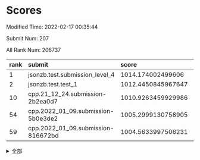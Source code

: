 # Scores

Modified Time: 2022-02-17 00:35:44

Submit Num: 207

All Rank Num: 206737

| rank |               submit               |       score        |       sigma        | pk_num |
| :--- | :--------------------------------- | :----------------- | :----------------- | :----- |
| 1    | jsonzb.test.submission_level_4     | 1014.174002499606  | 0.8342021199595961 | 3995   |
| 2    | jsonzb.test.test_1                 | 1012.4450845967647 | 0.810167106624176  | 3999   |
| 10   | cpp.21_12_24.submission-2b2ea0d7   | 1010.9263459929986 | 0.7705707475238185 | 3993   |
| 54   | cpp.2022_01_09.submission-5b0e3de2 | 1005.2999130758905 | 0.735084024882476  | 3993   |
| 59   | cpp.2022_01_09.submission-816672bd | 1004.5633997506231 | 0.7250705677293754 | 4001   |


<details>
<summary>全部</summary>

| rank |                 submit                 |       score        |       sigma        | pk_num |
| :--- | :------------------------------------- | :----------------- | :----------------- | :----- |
| 1    | jsonzb.test.submission_level_4         | 1014.174002499606  | 0.8342021199595961 | 3995   |
| 2    | jsonzb.test.test_1                     | 1012.4450845967647 | 0.810167106624176  | 3999   |
| 3    | gobigger.level_3.submission_level_3_49 | 1011.2285352682442 | 0.7881033621167681 | 3995   |
| 4    | gobigger.level_3.submission_level_3_19 | 1011.1613313345734 | 0.7602100518628986 | 3996   |
| 5    | gobigger.level_3.submission_level_3_13 | 1011.1460633854775 | 0.7523605909464192 | 3992   |
| 6    | gobigger.level_3.submission_level_3_28 | 1011.1393086294543 | 0.767145126941182  | 3990   |
| 7    | gobigger.level_3.submission_level_3_45 | 1011.0730882696853 | 0.7766453892790943 | 3996   |
| 8    | gobigger.level_3.submission_level_3_46 | 1011.0568498242335 | 0.7715889145690236 | 3991   |
| 9    | gobigger.level_3.submission_level_3_8  | 1011.0523156176121 | 0.789079457043155  | 3996   |
| 10   | cpp.21_12_24.submission-2b2ea0d7       | 1010.9263459929986 | 0.7705707475238185 | 3993   |
| 11   | gobigger.level_3.submission_level_3_16 | 1010.7429888516253 | 0.7603920837049192 | 3992   |
| 12   | gobigger.level_3.submission_level_3_18 | 1010.726522004178  | 0.7750240236494289 | 3997   |
| 13   | gobigger.level_3.submission_level_3_20 | 1010.711032611122  | 0.744526306834027  | 3996   |
| 14   | gobigger.level_3.submission_level_3_38 | 1010.6433194585435 | 0.7581370538748434 | 3995   |
| 15   | gobigger.level_3.submission_level_3_42 | 1010.6020211727833 | 0.7432282242018503 | 3996   |
| 16   | gobigger.level_3.submission_level_3_3  | 1010.4471849985875 | 0.7713458899894212 | 3990   |
| 17   | gobigger.level_3.submission_level_3_23 | 1010.4396761876388 | 0.7678532413562037 | 3993   |
| 18   | gobigger.level_3.submission_level_3_34 | 1010.438146191168  | 0.758630048066709  | 3990   |
| 19   | gobigger.level_3.submission_level_3_14 | 1010.3615427247273 | 0.7484634460744983 | 3998   |
| 20   | gobigger.level_3.submission_level_3_26 | 1010.2453241199746 | 0.7704062085448792 | 3997   |
| 21   | gobigger.level_3.submission_level_3_15 | 1010.2141490125653 | 0.7648458470740988 | 3999   |
| 22   | gobigger.level_3.submission_level_3_43 | 1010.0906699410262 | 0.7460150738264363 | 3994   |
| 23   | gobigger.level_3.submission_level_3_35 | 1010.0211683096269 | 0.7552037068101362 | 3999   |
| 24   | gobigger.level_3.submission_level_3_10 | 1009.961827898017  | 0.7543176033254932 | 3998   |
| 25   | gobigger.level_3.submission_level_3_29 | 1009.9432660229659 | 0.7391086885802646 | 3994   |
| 26   | gobigger.level_3.submission_level_3_0  | 1009.8251906783579 | 0.7771374132552069 | 3994   |
| 27   | gobigger.level_3.submission_level_3_21 | 1009.741546309052  | 0.732983387122964  | 3998   |
| 28   | gobigger.level_3.submission_level_3_4  | 1009.6345183131334 | 0.7602422122907229 | 3998   |
| 29   | gobigger.level_3.submission_level_3_30 | 1009.6310668423357 | 0.7423323972489774 | 3995   |
| 30   | gobigger.level_3.submission_level_3_6  | 1009.5785191653486 | 0.7444214866912868 | 3993   |
| 31   | gobigger.level_3.submission_level_3_32 | 1009.5588758336943 | 0.7643549561473949 | 3993   |
| 32   | gobigger.level_3.submission_level_3_2  | 1009.5486373579104 | 0.7491027831447452 | 3997   |
| 33   | gobigger.level_3.submission_level_3_11 | 1009.5240117694523 | 0.7468245243049803 | 3993   |
| 34   | gobigger.level_3.submission_level_3_5  | 1009.3763639456407 | 0.768483810080292  | 4003   |
| 35   | gobigger.level_3.submission_level_3_1  | 1009.3386769348638 | 0.7370239466496674 | 4000   |
| 36   | gobigger.level_3.submission_level_3_41 | 1009.2551300937256 | 0.7542081829004373 | 4000   |
| 37   | gobigger.level_3.submission_level_3_33 | 1009.2493672834111 | 0.7413738686748269 | 3991   |
| 38   | gobigger.level_3.submission_level_3_44 | 1009.230076060447  | 0.7438416422935638 | 3993   |
| 39   | gobigger.level_3.submission_level_3_31 | 1009.1660505893443 | 0.7461958007546285 | 3991   |
| 40   | gobigger.level_3.submission_level_3_17 | 1009.0972107493747 | 0.756353167102103  | 3999   |
| 41   | gobigger.level_3.submission_level_3_48 | 1009.0910963557154 | 0.7614830698766705 | 3989   |
| 42   | gobigger.level_3.submission_level_3_40 | 1009.0747316811307 | 0.7754414226799747 | 4002   |
| 43   | gobigger.level_3.submission_level_3_24 | 1009.0196154376661 | 0.7739115212524715 | 3992   |
| 44   | gobigger.level_3.submission_level_3_47 | 1008.9183677557736 | 0.7351883015292225 | 3990   |
| 45   | gobigger.level_3.submission_level_3_22 | 1008.9053132726602 | 0.7589216577293284 | 3995   |
| 46   | gobigger.level_3.submission_level_3_7  | 1008.7910297404015 | 0.7458243420297573 | 3995   |
| 47   | gobigger.level_3.submission_level_3_37 | 1008.7816954404981 | 0.7590882935145054 | 3995   |
| 48   | gobigger.level_3.submission_level_3_36 | 1008.7737011880815 | 0.7410201070220062 | 3992   |
| 49   | gobigger.level_3.submission_level_3_27 | 1008.5350334372375 | 0.7653652462791232 | 3989   |
| 50   | gobigger.level_3.submission_level_3_39 | 1008.4644588828818 | 0.7530844738097362 | 4000   |
| 51   | gobigger.level_3.submission_level_3_12 | 1008.4558026030493 | 0.7394857685630174 | 3993   |
| 52   | gobigger.level_3.submission_level_3_9  | 1008.4349218729122 | 0.746796897786926  | 3994   |
| 53   | gobigger.level_3.submission_level_3_25 | 1008.3151825794654 | 0.7474271674618109 | 3997   |
| 54   | cpp.2022_01_09.submission-5b0e3de2     | 1005.2999130758905 | 0.735084024882476  | 3993   |
| 55   | gobigger.level_1.submission_level_1_20 | 1005.1913375799589 | 0.7393760520927481 | 3998   |
| 56   | gobigger.level_1.submission_level_1_37 | 1005.061737643646  | 0.719409622699471  | 3990   |
| 57   | gobigger.level_1.submission_level_1_12 | 1004.6730647219629 | 0.7261443075271248 | 3996   |
| 58   | gobigger.level_1.submission_level_1_27 | 1004.5716122644839 | 0.7168397687966167 | 3991   |
| 59   | cpp.2022_01_09.submission-816672bd     | 1004.5633997506231 | 0.7250705677293754 | 4001   |
| 60   | gobigger.level_1.submission_level_1_5  | 1004.3243238308991 | 0.735729991120513  | 3990   |
| 61   | gobigger.level_1.submission_level_1_47 | 1004.3035206365385 | 0.7139272337172337 | 3994   |
| 62   | gobigger.level_1.submission_level_1_49 | 1004.0080668851219 | 0.7027677148394565 | 3994   |
| 63   | gobigger.level_1.submission_level_1_32 | 1003.9246987514114 | 0.7160730054673768 | 3997   |
| 64   | gobigger.level_1.submission_level_1_45 | 1003.9119067238172 | 0.7165295178028758 | 3995   |
| 65   | gobigger.level_1.submission_level_1_10 | 1003.8109995993076 | 0.7150135756846094 | 3995   |
| 66   | gobigger.level_1.submission_level_1_15 | 1003.7530860297935 | 0.7165153469452863 | 3999   |
| 67   | gobigger.level_1.submission_level_1_44 | 1003.731614577668  | 0.701910870468767  | 3995   |
| 68   | gobigger.level_1.submission_level_1_6  | 1003.7220218835776 | 0.7144185076009621 | 3997   |
| 69   | gobigger.level_1.submission_level_1_38 | 1003.7207876695275 | 0.7114245323529488 | 3995   |
| 70   | gobigger.level_1.submission_level_1_30 | 1003.6950803190736 | 0.7180827778848713 | 3994   |
| 71   | gobigger.level_1.submission_level_1_26 | 1003.6788197120868 | 0.7145503003781896 | 3997   |
| 72   | gobigger.level_1.submission_level_1_39 | 1003.6608049879322 | 0.7246485589030851 | 3995   |
| 73   | gobigger.level_1.submission_level_1_1  | 1003.633131606163  | 0.7250917961496766 | 3991   |
| 74   | gobigger.level_1.submission_level_1_16 | 1003.6236152735638 | 0.7222400830178068 | 3997   |
| 75   | gobigger.level_1.submission_level_1_43 | 1003.5384766521674 | 0.7110323069904679 | 3995   |
| 76   | gobigger.level_1.submission_level_1_24 | 1003.482361345919  | 0.7159176919100269 | 3999   |
| 77   | gobigger.level_1.submission_level_1_13 | 1003.4665140322893 | 0.7122967341559514 | 3995   |
| 78   | gobigger.level_1.submission_level_1_17 | 1003.4299277376053 | 0.7100356868478881 | 3996   |
| 79   | gobigger.level_1.submission_level_1_46 | 1003.39305045328   | 0.7200907003282725 | 3992   |
| 80   | gobigger.level_1.submission_level_1_34 | 1003.3832285056295 | 0.7167993161933757 | 3995   |
| 81   | gobigger.level_1.submission_level_1_14 | 1003.3422872983795 | 0.7210195038088706 | 3989   |
| 82   | gobigger.level_1.submission_level_1_35 | 1003.3092828664533 | 0.7157392388349076 | 3995   |
| 83   | gobigger.level_1.submission_level_1_8  | 1003.2904013912665 | 0.7157592508693628 | 3989   |
| 84   | gobigger.level_1.submission_level_1_4  | 1002.9845139645652 | 0.7083103450191146 | 3994   |
| 85   | gobigger.level_1.submission_level_1_23 | 1002.9804858308811 | 0.7136841170030931 | 3994   |
| 86   | gobigger.level_1.submission_level_1_48 | 1002.972813196289  | 0.7188680456158563 | 3995   |
| 87   | gobigger.level_1.submission_level_1_11 | 1002.970582596942  | 0.7162393891916644 | 3993   |
| 88   | gobigger.level_1.submission_level_1_29 | 1002.9128638537936 | 0.7018297453017787 | 3991   |
| 89   | gobigger.level_1.submission_level_1_31 | 1002.8693151778754 | 0.7101707351936066 | 3994   |
| 90   | gobigger.level_1.submission_level_1_28 | 1002.6819848724525 | 0.7221669041355173 | 3998   |
| 91   | gobigger.level_1.submission_level_1_19 | 1002.6338143190294 | 0.7174510447978035 | 3992   |
| 92   | gobigger.level_1.submission_level_1_9  | 1002.6012922959779 | 0.7180500003990054 | 3990   |
| 93   | gobigger.level_1.submission_level_1_40 | 1002.5819794694233 | 0.715827072315321  | 3997   |
| 94   | gobigger.level_1.submission_level_1_7  | 1002.5778748499779 | 0.7142808315477926 | 3995   |
| 95   | gobigger.level_1.submission_level_1_0  | 1002.5518862255565 | 0.7031799807700837 | 3995   |
| 96   | gobigger.level_1.submission_level_1_22 | 1002.5153228185403 | 0.7175533976590365 | 3990   |
| 97   | gobigger.level_1.submission_level_1_42 | 1002.5053310784524 | 0.7138685370425802 | 3990   |
| 98   | gobigger.level_1.submission_level_1_25 | 1002.4382517285457 | 0.7076477968102054 | 3995   |
| 99   | gobigger.level_1.submission_level_1_18 | 1002.3428014628806 | 0.7036078021590741 | 3988   |
| 100  | gobigger.level_1.submission_level_1_36 | 1002.3380544224915 | 0.7081411609678505 | 3997   |
| 101  | gobigger.level_1.submission_level_1_21 | 1002.2905499282895 | 0.71111485863072   | 3995   |
| 102  | gobigger.level_1.submission_level_1_33 | 1002.2321867090917 | 0.7059078590595379 | 3995   |
| 103  | gobigger.level_1.submission_level_1_3  | 1002.1984474231905 | 0.7217527484929613 | 3993   |
| 104  | gobigger.level_1.submission_level_1_41 | 1001.9180984507594 | 0.7195234162886229 | 3994   |
| 105  | gobigger.level_1.submission_level_1_2  | 1001.6807544804255 | 0.7209348094168379 | 3991   |
| 106  | gobigger.random.submission_random_44   | 997.4446862649739  | 0.7105775660337701 | 3992   |
| 107  | gobigger.random.submission_random_28   | 997.3701410364946  | 0.7153751794881587 | 3996   |
| 108  | gobigger.random.submission_random_16   | 997.245977295846   | 0.7166276832488186 | 3994   |
| 109  | gobigger.random.submission_random_46   | 997.180881534767   | 0.7066255676062928 | 3995   |
| 110  | gobigger.random.submission_random_39   | 997.1216339312452  | 0.6980783010910637 | 3995   |
| 111  | gobigger.random.submission_random_48   | 997.0702689102982  | 0.7108677766616273 | 3995   |
| 112  | gobigger.random.submission_random_32   | 997.038777729538   | 0.7011837575298712 | 3998   |
| 113  | gobigger.random.submission_random_35   | 996.7756432256123  | 0.7059974774501802 | 3995   |
| 114  | gobigger.random.submission_random_22   | 996.773259766946   | 0.7086906624657194 | 3994   |
| 115  | gobigger.random.submission_random_5    | 996.69986193481    | 0.7145232961655008 | 3999   |
| 116  | gobigger.random.submission_random_49   | 996.5527079440816  | 0.7120810821226723 | 3994   |
| 117  | gobigger.random.submission_random_1    | 996.5137142212698  | 0.7054952104815172 | 3990   |
| 118  | gobigger.random.submission_random_47   | 996.4990364539761  | 0.7005996145437955 | 3993   |
| 119  | gobigger.random.submission_random_33   | 996.4618079217659  | 0.6985824061078895 | 3989   |
| 120  | gobigger.random.submission_random_31   | 996.4284157530619  | 0.7008065737088931 | 3997   |
| 121  | gobigger.random.submission_random_11   | 996.4193296539086  | 0.7025095193947652 | 3995   |
| 122  | gobigger.random.submission_random_38   | 996.3401393863362  | 0.7080763129934187 | 3996   |
| 123  | gobigger.random.submission_random_12   | 996.2947156577065  | 0.7115835182640111 | 3995   |
| 124  | gobigger.random.submission_random_25   | 996.2697391113256  | 0.7060756236547928 | 3995   |
| 125  | gobigger.random.submission_random_37   | 996.2048814383992  | 0.7226350489630403 | 3998   |
| 126  | gobigger.random.submission_random_10   | 996.1860453681805  | 0.7115161968849859 | 3995   |
| 127  | gobigger.random.submission_random_29   | 996.1308669162938  | 0.7129653496314549 | 3999   |
| 128  | gobigger.random.submission_random_26   | 996.1002163165695  | 0.708229515108975  | 3988   |
| 129  | gobigger.random.submission_random_8    | 996.0719752479764  | 0.7071035411062947 | 3998   |
| 130  | gobigger.random.submission_random_3    | 995.9714472699533  | 0.7089198749575439 | 3996   |
| 131  | gobigger.random.submission_random_17   | 995.8942982162496  | 0.7216181737940635 | 3991   |
| 132  | gobigger.random.submission_random_41   | 995.8405420113361  | 0.718470271767048  | 3994   |
| 133  | gobigger.random.submission_random_20   | 995.8340824890319  | 0.7057771575652262 | 3998   |
| 134  | gobigger.random.submission_random_42   | 995.7732442059018  | 0.7141786190308069 | 3996   |
| 135  | gobigger.random.submission_random_43   | 995.7516545318185  | 0.6978829207529806 | 3992   |
| 136  | gobigger.random.submission_random_27   | 995.7478468267273  | 0.727333126949959  | 3998   |
| 137  | gobigger.random.submission_random_2    | 995.7398423045871  | 0.7143667131644159 | 3995   |
| 138  | gobigger.random.submission_random_0    | 995.717803583927   | 0.7105009699185398 | 3993   |
| 139  | gobigger.random.submission_random_36   | 995.5974509267992  | 0.7125502638400101 | 3996   |
| 140  | gobigger.random.submission_random_4    | 995.5173759500913  | 0.7040636448329824 | 3996   |
| 141  | gobigger.random.submission_random_15   | 995.4732179348526  | 0.7173431848987496 | 3999   |
| 142  | gobigger.random.submission_random_45   | 995.4654425096894  | 0.7042785006819674 | 3995   |
| 143  | gobigger.random.submission_random_34   | 995.4270469242365  | 0.7104727410584849 | 3991   |
| 144  | gobigger.random.submission_random_14   | 995.3559283375656  | 0.7255662684298269 | 3996   |
| 145  | gobigger.random.submission_random_40   | 995.3245309466002  | 0.7114010695054004 | 3989   |
| 146  | gobigger.random.submission_random_13   | 995.2960490331258  | 0.7075855553177688 | 3991   |
| 147  | gobigger.random.submission_random_18   | 995.2926705458874  | 0.7224687388990815 | 3993   |
| 148  | gobigger.random.submission_random_24   | 995.2013129288222  | 0.7207383201095829 | 3994   |
| 149  | gobigger.random.submission_random_21   | 995.1562399079663  | 0.7081902418875473 | 4000   |
| 150  | gobigger.random.submission_random_9    | 995.1419967719605  | 0.7129903623815879 | 3994   |
| 151  | gobigger.random.submission_random_6    | 994.9371066384589  | 0.7189222746972235 | 3998   |
| 152  | gobigger.random.submission_random_19   | 994.9159725671547  | 0.7111207233008031 | 3991   |
| 153  | gobigger.random.submission_random_30   | 994.8000968200995  | 0.7121297971390891 | 3996   |
| 154  | gobigger.random.submission_random_23   | 994.6873422062231  | 0.7242170121015961 | 4000   |
| 155  | gobigger.random.submission_random_7    | 994.6163121692338  | 0.725394691138967  | 3995   |
| 156  | gobigger.level_2.submission_level_2_45 | 994.5838968183695  | 0.725741291056083  | 3995   |
| 157  | gobigger.level_2.submission_level_2_4  | 994.0412608548355  | 0.7391459051689812 | 3992   |
| 158  | gobigger.level_2.submission_level_2_33 | 993.9284588160178  | 0.732816423182881  | 3991   |
| 159  | gobigger.level_2.submission_level_2_21 | 993.6957500495753  | 0.7374409278313802 | 3998   |
| 160  | gobigger.level_2.submission_level_2_5  | 993.5138446467787  | 0.7369587936077544 | 3993   |
| 161  | gobigger.level_2.submission_level_2_13 | 993.4138041311986  | 0.7490088996830473 | 3992   |
| 162  | gobigger.level_2.submission_level_2_10 | 993.3369097667309  | 0.727643583057915  | 3997   |
| 163  | gobigger.level_2.submission_level_2_15 | 993.2926068267286  | 0.7366283988979735 | 3991   |
| 164  | gobigger.level_2.submission_level_2_32 | 993.2573592209739  | 0.7528402678129744 | 3995   |
| 165  | gobigger.level_2.submission_level_2_22 | 993.2129783724353  | 0.7355385915116684 | 3998   |
| 166  | gobigger.level_2.submission_level_2_44 | 993.0875888632612  | 0.7379182240707518 | 4000   |
| 167  | gobigger.level_2.submission_level_2_36 | 992.9675481035813  | 0.7267762263095939 | 3999   |
| 168  | gobigger.level_2.submission_level_2_18 | 992.94923667063    | 0.7425704319726715 | 3992   |
| 169  | gobigger.level_2.submission_level_2_49 | 992.8570639576708  | 0.7373376244362564 | 3998   |
| 170  | gobigger.level_2.submission_level_2_38 | 992.8472361505615  | 0.7506517812209653 | 3997   |
| 171  | gobigger.level_2.submission_level_2_42 | 992.774923149358   | 0.7444632924887139 | 3998   |
| 172  | gobigger.level_2.submission_level_2_39 | 992.695998288915   | 0.7272124214601626 | 3999   |
| 173  | gobigger.level_2.submission_level_2_28 | 992.642964248463   | 0.7261182257853488 | 3997   |
| 174  | gobigger.level_2.submission_level_2_25 | 992.6393724898854  | 0.7480752599224666 | 4000   |
| 175  | gobigger.level_2.submission_level_2_47 | 992.5358679367105  | 0.746704585471462  | 3993   |
| 176  | gobigger.level_2.submission_level_2_27 | 992.4386207843596  | 0.73803739753776   | 3997   |
| 177  | gobigger.level_2.submission_level_2_1  | 992.3677659365361  | 0.7431363403632284 | 3994   |
| 178  | gobigger.level_2.submission_level_2_12 | 992.3602429907182  | 0.745168459624726  | 3995   |
| 179  | gobigger.level_2.submission_level_2_20 | 992.1925245343386  | 0.7604088860882742 | 3994   |
| 180  | gobigger.level_2.submission_level_2_40 | 992.1912905905302  | 0.7456649885552238 | 3995   |
| 181  | gobigger.level_2.submission_level_2_14 | 992.17292472582    | 0.7316797083532369 | 3995   |
| 182  | gobigger.level_2.submission_level_2_17 | 992.1333592632881  | 0.7447795236083797 | 3995   |
| 183  | gobigger.level_2.submission_level_2_23 | 992.1319743401518  | 0.7333389668272432 | 4001   |
| 184  | gobigger.level_2.submission_level_2_29 | 992.0961936717099  | 0.7407411997357806 | 3994   |
| 185  | gobigger.level_2.submission_level_2_16 | 992.0668142890556  | 0.730659376020867  | 3995   |
| 186  | gobigger.level_2.submission_level_2_48 | 992.0558336867825  | 0.731007174405593  | 3996   |
| 187  | gobigger.level_2.submission_level_2_2  | 992.0192099684804  | 0.7391225173050765 | 3994   |
| 188  | gobigger.level_2.submission_level_2_9  | 991.9804036924331  | 0.7367594377618832 | 3994   |
| 189  | gobigger.level_2.submission_level_2_41 | 991.9350727204891  | 0.7311579685231658 | 3993   |
| 190  | gobigger.level_2.submission_level_2_6  | 991.9241201454226  | 0.7546772298601567 | 3999   |
| 191  | gobigger.level_2.submission_level_2_30 | 991.756015529488   | 0.7599565256153401 | 3993   |
| 192  | gobigger.level_2.submission_level_2_11 | 991.6412891380867  | 0.7404591997427097 | 3999   |
| 193  | gobigger.level_2.submission_level_2_7  | 991.4707063835396  | 0.736492641536544  | 3998   |
| 194  | gobigger.level_2.submission_level_2_37 | 991.4480720180253  | 0.7396246121849236 | 3994   |
| 195  | gobigger.level_2.submission_level_2_31 | 991.4263067119758  | 0.7616639870129533 | 4002   |
| 196  | gobigger.level_2.submission_level_2_24 | 991.3964966866527  | 0.7519140410768973 | 4000   |
| 197  | gobigger.level_2.submission_level_2_35 | 991.2796589646038  | 0.7553792853336362 | 3995   |
| 198  | gobigger.level_2.submission_level_2_19 | 991.2683582791666  | 0.744481304121402  | 3999   |
| 199  | gobigger.level_2.submission_level_2_0  | 991.1969970492651  | 0.7374518831487591 | 3996   |
| 200  | gobigger.level_2.submission_level_2_8  | 991.1933050092424  | 0.778602667478836  | 3989   |
| 201  | gobigger.level_2.submission_level_2_34 | 991.1897400902977  | 0.7342802048174923 | 3991   |
| 202  | gobigger.level_2.submission_level_2_43 | 990.8760235657986  | 0.7626330328886748 | 3998   |
| 203  | gobigger.level_2.submission_level_2_3  | 990.1309474918405  | 0.7409670583505457 | 3995   |
| 204  | gobigger.level_2.submission_level_2_46 | 989.8019381272951  | 0.7613055757197356 | 3995   |
| 205  | gobigger.level_2.submission_level_2_26 | 989.2973124938302  | 0.8053801655370192 | 3998   |
| 206  | gobigger.none.submission_none_1        | 978.8278234351702  | 1.1917556545305759 | 4002   |
| 207  | gobigger.none.submission_none_0        | 975.567621392164   | 1.3771724535351553 | 3992   |

</details>